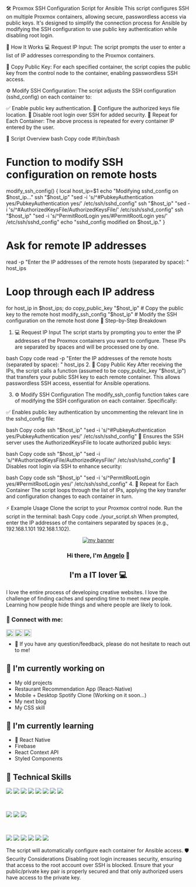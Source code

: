 🛠️ Proxmox SSH Configuration Script for Ansible
This script configures SSH on multiple Proxmox containers, allowing secure, passwordless access via public keys. It's designed to simplify the connection process for Ansible by modifying the SSH configuration to use public key authentication while disabling root login.

📝 How It Works
💻 Request IP Input: The script prompts the user to enter a list of IP addresses corresponding to the Proxmox containers.

🔐 Copy Public Key: For each specified container, the script copies the public key from the control node to the container, enabling passwordless SSH access.

⚙️ Modify SSH Configuration: The script adjusts the SSH configuration (sshd_config) on each container to:

✅ Enable public key authentication.
📂 Configure the authorized keys file location.
🚫 Disable root login over SSH for added security.
🔄 Repeat for Each Container: The above process is repeated for every container IP entered by the user.

📜 Script Overview
bash
Copy code
#!/bin/bash

# Function to modify SSH configuration on remote hosts
modify_ssh_config() {
    local host_ip=$1
    echo "Modifying sshd_config on $host_ip..."
    ssh "$host_ip" "sed -i 's/^#PubkeyAuthentication yes/PubkeyAuthentication yes/' /etc/ssh/sshd_config"
    ssh "$host_ip" "sed -i 's/^#AuthorizedKeysFile/AuthorizedKeysFile/' /etc/ssh/sshd_config"
    ssh "$host_ip" "sed -i 's/^PermitRootLogin yes/#PermitRootLogin yes/' /etc/ssh/sshd_config"
    echo "sshd_config modified on $host_ip."
}

# Ask for remote IP addresses
read -p "Enter the IP addresses of the remote hosts (separated by space): " host_ips

# Loop through each IP address
for host_ip in $host_ips; do
    copy_public_key "$host_ip"  # Copy the public key to the remote host
    modify_ssh_config "$host_ip"  # Modify the SSH configuration on the remote host
done
🚀 Step-by-Step Breakdown
1. 💻 Request IP Input
The script starts by prompting you to enter the IP addresses of the Proxmox containers you want to configure. These IPs are separated by spaces and will be processed one by one.

bash
Copy code
read -p "Enter the IP addresses of the remote hosts (separated by space): " host_ips
2. 🔐 Copy Public Key
After receiving the IPs, the script calls a function (assumed to be copy_public_key "$host_ip") that transfers your public SSH key to each remote container. This allows passwordless SSH access, essential for Ansible operations.

3. ⚙️ Modify SSH Configuration
The modify_ssh_config function takes care of modifying the SSH configuration on each container. Specifically:

✅ Enables public key authentication by uncommenting the relevant line in the sshd_config file:

bash
Copy code
ssh "$host_ip" "sed -i 's/^#PubkeyAuthentication yes/PubkeyAuthentication yes/' /etc/ssh/sshd_config"
📂 Ensures the SSH server uses the AuthorizedKeysFile to locate authorized public keys:

bash
Copy code
ssh "$host_ip" "sed -i 's/^#AuthorizedKeysFile/AuthorizedKeysFile/' /etc/ssh/sshd_config"
🚫 Disables root login via SSH to enhance security:

bash
Copy code
ssh "$host_ip" "sed -i 's/^PermitRootLogin yes/#PermitRootLogin yes/' /etc/ssh/sshd_config"
4. 🔄 Repeat for Each Container
The script loops through the list of IPs, applying the key transfer and configuration changes to each container in turn.

⚡ Example Usage
Clone the script to your Proxmox control node.
Run the script in the terminal:
bash
Copy code
./your_script.sh
When prompted, enter the IP addresses of the containers separated by spaces (e.g., 192.168.1.101 192.168.1.102).


<p align="center">
  <a href="#" target="_blank" rel="noreferrer"><img src="https://user-images.githubusercontent.com/75753187/123350185-74ce0900-d528-11eb-848d-d92955dbb944.png" alt="my banner"></a>
</p>

<h3 align="center">
Hi there, I'm <a href="#" target="_blank" rel="noreferrer">Angelo</a> 👋
</h3>

<h2 align="center">
I'm a IT lover 💻
</h2> 

I love the entire process of developing creative websites. I love the challenge of finding caches and spending time to meet new people. Learning how people hide things and where people are likely to look.

### 🤝 Connect with me:

<a href="https://www.linkedin.com/in/yushi95/"><img align="left" src="https://raw.githubusercontent.com/yushi1007/yushi1007/main/images/linkedin.svg" alt="Yu Shi | LinkedIn" width="21px"/></a>
<a href="https://instagram.com/yushi.95"><img align="left" src="https://raw.githubusercontent.com/yushi1007/yushi1007/main/images/instagram.svg" alt="Yu Shi | Instagram" width="21px"/></a>
<a href="https://yushi95.medium.com/"><img align="left" src="https://raw.githubusercontent.com/yushi1007/yushi1007/main/images/medium.svg" alt="Yu Shi | Medium" width="21px"/></a>
</br>
- 💬 If you have any question/feedback, please do not hesitate to reach out to me!

## 🔭 I'm currently working on

- My old projects
- Restaurant Recommendation App (React-Native)
- Mobile + Desktop Spotify Clone (Working on it soon...)
- My next blog
- My CSS skill

## 🌱 I'm currently learning

- 📱 React Native
- Firebase
- React Context API
- Styled Components  

## 💼 Technical Skills

![](https://img.shields.io/badge/Code-React-informational?style=flat&logo=react&color=61DAFB)
![](https://img.shields.io/badge/Code-Redux-informational?style=flat&logo=Redux&color=764ABC)
![](https://img.shields.io/badge/Code-JavaScript-informational?style=flat&logo=JavaScript&color=F7DF1E)
![](https://img.shields.io/badge/Code-Ruby-informational?style=flat&logo=Ruby&color=CC342D)
![](https://img.shields.io/badge/Code-Ruby_on_Rails-informational?style=flat&logo=Ruby-On-Rails&color=CC0000)
![](https://img.shields.io/badge/Code-HTML5-informational?style=flat&logo=HTML5&color=E34F26)
![](https://img.shields.io/badge/Code-PostgreSQL-informational?style=flat&logo=PostgreSQL&color=336791)
![](https://img.shields.io/badge/Code-SQLite-informational?style=flat&logo=SQLite&color=003B57)

</br>

![](https://img.shields.io/badge/Style-Bootstrap-informational?style=flat&logo=Bootstrap&color=7952B3)
![](https://img.shields.io/badge/Style-CSS3-informational?style=flat&logo=CSS3&color=1572B6)
![](https://img.shields.io/badge/Style-styled--components-informational?style=flat&logo=styled-components&color=DB7093)


</br>

![](https://img.shields.io/badge/Tools-Figma-informational?style=flat&logo=Figma&color=F24E1E)
![](https://img.shields.io/badge/Tools-NPM-informational?style=flat&logo=NPM&color=CB3837)
![](https://img.shields.io/badge/Tools-Heroku-informational?style=flat&logo=Heroku&color=430098)
![](https://img.shields.io/badge/Tools-Netlify-informational?style=flat&logo=netlify&color=00C7B7)
![](https://img.shields.io/badge/Tools-Git-informational?style=flat&logo=Git&color=F05032)
![](https://img.shields.io/badge/Tools-GitHub-informational?style=flat&logo=GitHub&color=181717)



The script will automatically configure each container for Ansible access.
🛡️ Security Considerations
Disabling root login increases security, ensuring that access to the root account over SSH is blocked.
Ensure that your public/private key pair is properly secured and that only authorized users have access to the private key.
